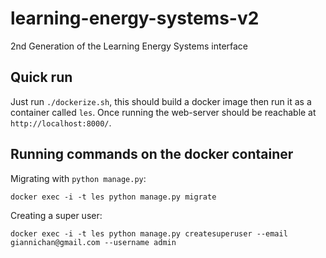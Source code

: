 # learning-energy-systems-v2
2nd Generation of the Learning Energy Systems interface

## Quick run

Just run `./dockerize.sh`, this should build a docker image then run it as a container called `les`. Once running the web-server should be reachable at `http://localhost:8000/`.

## Running commands on the docker container

Migrating with `python manage.py`:

```
docker exec -i -t les python manage.py migrate
```

Creating a super user:

```
docker exec -i -t les python manage.py createsuperuser --email giannichan@gmail.com --username admin
``` 
